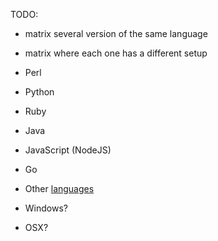 
TODO:
* matrix several version of the same language
* matrix where each one has a different setup


* Perl
* Python
* Ruby
* Java
* JavaScript (NodeJS)
* Go

* Other [languages](https://docs.travis-ci.com/user/languages/)

* Windows?
* OSX?

